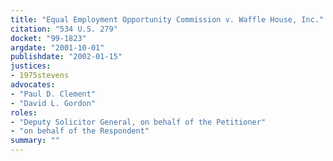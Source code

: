 ```yaml
---
title: "Equal Employment Opportunity Commission v. Waffle House, Inc."
citation: "534 U.S. 279"
docket: "99-1823"
argdate: "2001-10-01"
publishdate: "2002-01-15"
justices:
- 1975stevens
advocates:
- "Paul D. Clement"
- "David L. Gordon"
roles:
- "Deputy Solicitor General, on behalf of the Petitioner"
- "on behalf of the Respondent"
summary: ""
---
```


